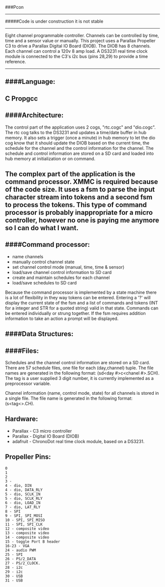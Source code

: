 ###Pcon
- - - - - - - - - 
#####Code is under construction it is not stable
- - - - - - - - -
Eight channel programmable controller. Channels can be controlled by time, time and a sensor value or manually. This project uses a Parallax Propeller C3 to drive a Parallax Digital IO Board (DIOB).  The DIOB has 8 channels.  Each channel can control a 120v 8 amp load.  A DS3231 real time clock module is connected to the C3's i2c bus (pins 28,29) to provide a time reference. 
- - - - - - - - - 
####Language:
---------
C Propgcc
---------
####Architecture:
-------------
The control part of the application uses 2 cogs, "rtc.cogc" and "dio.cogc".  The rtc cog talks to the DS3231 and updates a time/date buffer in hub memory.  It also sets a trigger (once a minute) in hub memory to let the dio cog know that it should update the DIOB based on the current time, the schedule for the channel and the control information for the channel.  The schedule and control information are stored on a SD card and loaded into hub memory at initialization or on command.

The complex part of the application is the command processor.  XMMC is required because of the code size.  It uses a fsm to parse the input character stream into tokens and a second fsm to process the tokens.  This type of command processor is probably inappropriate for a micro controller, however no one is paying me anymore so I can do what I want.
-------------
####Command processor:
------------------
* name channels  
* manually control channel state  
* set channel control mode (manual, time, time & sensor)
* load/save channel control information to SD card  
* create and maintain schedules for each channel
* load/save schedules to SD card    
 
 Because the command processor is implemented by a state machine there is a lot of flexibility in they way tokens can be entered.  Entering a '?' will display the current state of the fsm and a list of commands and tokens (INT for a integer and STR for a quoted string) valid in that state. Commands can be entered individually or strung together. If the fsm requires addition information to take an action a prompt will be displayed.  




####Data Structures:
----------------

####Files:
------

Schedules and the channel control information are stored on a SD card. There are 57 schedule files, one file for each (day,channel) tuple. The file names are generated in the following format: (s<tag>d<day #>c<chanel #>.SCH).  The tag is a user supplied 3 digit number, it is currently implemented as a preprocessor variable.

Channel information (name, control mode, state) for all channels is stored in a single file.  The file name is generated in the following format: (s<tag<>.CH).

Hardware:
---------
* Parallax - C3 micro controller 
* Parallax - Digital IO Board (DIOB)
* adafruit - ChronoDot real time clock module, based on a DS3231.

Propeller Pins:
---------------

    0 
    1
    2 
    3 - 
    4 - dio, DIN
    4 - dio, DATA_RLY
    5 - dio, SCLK_IN
    5 - dio, SCLK_RLY
    6 - dio, LOAD_IN
    7 - dio, LAT_RLY
    8 - SPI
    9 - SPI, SPI_MOSI
    10 - SPI, SPI_MISO
    11 - SPI, SPI_CLK
    12 - composite video
    13 - composite video
    14 - composite video
    15 - toggle Port B header
    16-23 - VGA 
    24 - audio PWM
    25 - SPI
    26 - PS/2_DATA
    27 - PS/2_CLOCK. 
    28 - i2c
    29 - i2c
    30 - USB
    31 - USB
